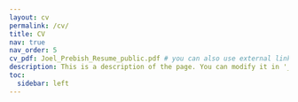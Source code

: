 ```yaml
---
layout: cv
permalink: /cv/
title: CV
nav: true
nav_order: 5
cv_pdf: Joel_Prebish_Resume_public.pdf # you can also use external links here
description: This is a description of the page. You can modify it in '_pages/cv.md'. You can also change or remove the top pdf download button.
toc:
  sidebar: left
---
```

